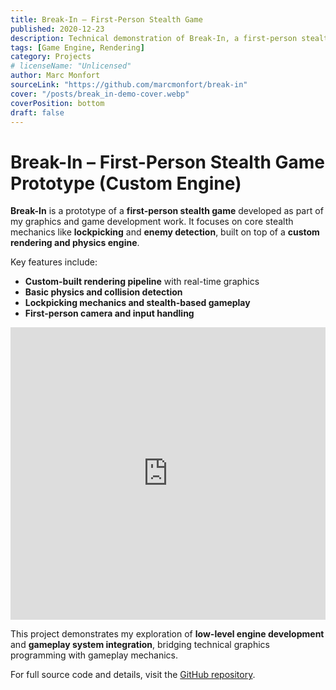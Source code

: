 ```yaml
---
title: Break-In – First-Person Stealth Game
published: 2020-12-23
description: Technical demonstration of Break-In, a first-person stealth game prototype featuring lockpicking, custom physics, and rendering engine built from scratch.
tags: [Game Engine, Rendering]
category: Projects
# licenseName: "Unlicensed"
author: Marc Monfort
sourceLink: "https://github.com/marcmonfort/break-in"
cover: "/posts/break_in-demo-cover.webp"
coverPosition: bottom
draft: false
---
```


# Break-In – First-Person Stealth Game Prototype (Custom Engine)

**Break-In** is a prototype of a **first-person stealth game** developed as part of my graphics and game development work. It focuses on core stealth mechanics like **lockpicking** and **enemy detection**, built on top of a **custom rendering and physics engine**.

Key features include:

- **Custom-built rendering pipeline** with real-time graphics
- **Basic physics and collision detection**
- **Lockpicking mechanics and stealth-based gameplay**
- **First-person camera and input handling**

<iframe width="100%" height="468" src="https://www.youtube.com/embed/KQKL_F5qQNE" title="Break-In Gameplay Demo" frameborder="0" allow="accelerometer; autoplay; clipboard-write; encrypted-media; gyroscope; picture-in-picture; web-share" allowfullscreen></iframe>

This project demonstrates my exploration of **low-level engine development** and **gameplay system integration**, bridging technical graphics programming with gameplay mechanics.

For full source code and details, visit the [GitHub repository](https://github.com/marcmonfort/break-in).

